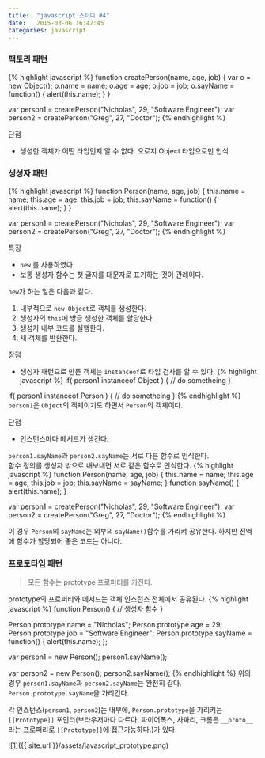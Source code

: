 ```yaml
---
title:  "javascript 스터디 #4"
date:   2015-03-06 16:42:45
categories: javascript
---
```


### 팩토리 패턴

{% highlight javascript %}
function createPerson(name, age, job) {
    var o = new Object();
    o.name = name;
    o.age = age;
    o.job = job;
    o.sayName = function() {
        alert(this.name);
    }
}

var person1 = createPerson("Nicholas", 29, "Software Engineer");
var person2 = createPerson("Greg", 27, "Doctor");
{% endhighlight %}
  
단점
 - 생성한 객체가 어떤 타입인지 알 수 없다. 오로지 Object 타입으로만 인식
 
  
### 생성자 패턴
{% highlight javascript %}
function Person(name, age, job) {
    this.name = name;
    this.age = age;
    this.job = job;
    this.sayName = function() {
        alert(this.name);
    }
}

var person1 = createPerson("Nicholas", 29, "Software Engineer");
var person2 = createPerson("Greg", 27, "Doctor");
{% endhighlight %} 
  
특징
 - `new` 를 사용하였다.
 - 보통 생성자 함수는 첫 글자를 대문자로 표기하는 것이 관례이다. 
  
  
`new`가 하는 일은 다음과 같다.
1. 내부적으로 `new Object`로 객체를 생성한다.
2. 생성자의 `this`에 방금 생성한 객체를 할당한다.
3. 생성자 내부 코드를 실행한다.
4. 새 객체를 반환한다.

장점
 - 생성자 패턴으로 만든 객체는 `instanceof`로 타입 검사를 할 수 있다.
{% highlight javascript %}
if( person1 instanceof Object ) {
    // do sometheing
}

if( person1 instanceof Person ) {
    // do sometheing
}
{% endhighlight %}
`person1`은 `Object`의 객체이기도 하면서 `Person`의 객체이다.
  
  
단점
 - 인스턴스마다 메서드가 생긴다.

`person1.sayName`과 `person2.sayName`는 서로 다른 함수로 인식한다.  
함수 정의를 생성자 밖으로 내보내면 서로 같은 함수로 인식한다.
{% highlight javascript %}
function Person(name, age, job) {
    this.name = name;
    this.age = age;
    this.job = job;
    this.sayName = sayName;
}
function sayName() {
    alert(this.name);
}

var person1 = createPerson("Nicholas", 29, "Software Engineer");
var person2 = createPerson("Greg", 27, "Doctor");
{% endhighlight %} 
  
이 경우 `Person`의 `sayName`는 외부의 `sayName()`함수를 가리켜 공유한다. 하지만 전역에 함수가 할당되어 좋은 코드는 아니다.

### 프로토타입 패턴

> 모든 함수는 prototype 프로퍼티를 가진다.  
  
prototype의 프로퍼티와 메서드는 객체 인스턴스 전체에서 공유된다. 
{% highlight javascript %}
function Person() {
    // 생성자 함수
}

Person.prototype.name = "Nicholas";
Person.prototype.age = 29;
Person.prototype.job = "Software Engineer";
Person.prototype.sayName = function() {
    alert(this.name);
};

var person1 = new Person();
person1.sayName();

var person2 = new Person();
person2.sayName();
{% endhighlight %}
위의 경우 `person1.sayName`과 `person2.sayName`는 완전히 같다. `Person.prototype.sayName`을 가리킨다.

각 인스턴스(`person1`, `person2`)는 내부에, `Person.prototype`을 가리키는 `[[Prototype]]` 포인터(브라우저마다 다르다. 파이어폭스, 사파리, 크롬은 `__proto__`라는 프로퍼리로 `[[Prototype]]`에 접근가능하다.)가 있다. 

![1]({{ site.url }}/assets/javascript_prototype.png)